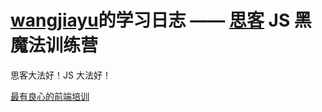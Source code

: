 # [wangjiayu](https://github.com/wangjiayu4657/jsmagic-learning-log/edit/master/README.md)的学习日志 —— [思客](http://sike.io) JS 黑魔法训练营
思客大法好！JS 大法好！

[最有良心的前端培训](sike.io)










